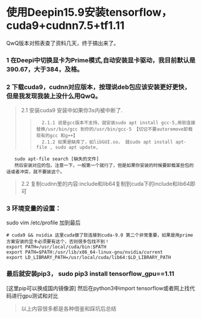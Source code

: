 # 使用Deepin15.9安装tensorflow，cuda9+cudnn7.5+tf1.11
QwQ版本对照表查了资料几天，终于搞出来了。


### 1 在Deepi中切换显卡为Prime模式,自动安装显卡驱动，我目前默认是390.67，大于384，及格。
### 2 下载cuda9，cudnn对应版本，按理说deb包应该安装更好更快，但是我发现我装上没什么用QwQ。
>2.1 安装cuda9 
>安装中如果你3s内被中断了.
>>       2.1.1 说是gcc版本不支持，就安装sudo apt install gcc-5,用软连接替换/usr/bin/gcc 到你的/usr/bin/gcc-5 【切记不要autoremove卸载现有的gcc 和g++】
>>       2.1.2 如果是缺库了，如libGUI.so， 就sudo apt install apt-file , sudo apt update,
       sudo apt-file search [缺失的文件]
       然后安装对应的包，注意一下，一般第一个就行了，但是如果你安装的时候要卸载某些包的话或者冲突，就不要装这个。


>2.2 复制cudnn里的内容:include和lib64复制到cuda下的include和lib64即可

### **3 环境变量的设置：**
sudo vim  /etc/profile
加到最后
``` 
# cuda9 && nvidia 这里cuda做了软连接到cuda-9.0 第二个非常重要，如果是用prime方案安装的显卡必须要有这个，否则很多包找不到！
export PATH=/usr/local/cuda/bin:$PATH
export PATH=$PATH:/usr/lib/x86_64-linux-gnu/nvidia/current
export LD_LIBRARY_PATH=/usr/local/cuda/lib64:$LD_LIBRARY_PATH
```

### 最后就安装pip3， sudo pip3 install tensorflow_gpu==1.11
[这里pip可以换成国内镜像源]
然后在python3中import tensorflow或者网上找代码进行gpu测试和对比


>以上内容很多都是各种借鉴和踩坑后总结

